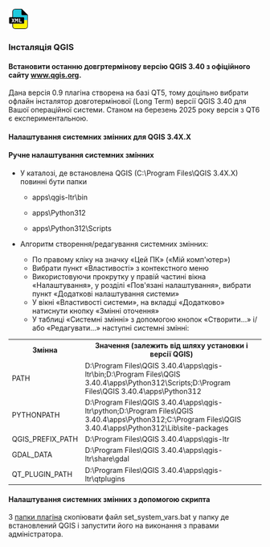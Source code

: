 
[![index.md](images/icon.png)](./)


### Інсталяція QGIS

#### Встановити останню довгртермінову версію QGIS 3.40 з офіційного сайту www.qgis.org. 

Дана версія 0.9 плагіна створена на базі QT5, тому доцільно вибрати офлайн інсталятор довготермінової (Long Term) версії QGIS 3.40 для Вашої операційної системи. Станом на березень 2025 року версія з QT6 є експериментальною.

#### Налаштування системних змінних для QGIS 3.4X.X 

#### Ручне налаштування системних змінних 

- У каталозі, де встановлена QGIS (C:\Program Files\QGIS 3.4X.X\) повинні бути папки 

    - apps\qgis-ltr\bin
    
    - apps\Python312
    
    - apps\Python312\Scripts

- Алгоритм створення/редагування системних змінних:
    - По правому кліку на значку «Цей ПК» («Мій комп'ютер»)
    - Вибрати пункт «Властивості» з контекстного меню 
    - Використовуючи прокрутку у правій частині вікна «Налаштування», у розділі «Пов'язані налаштування», вибрати пункт «Додаткові налаштування системи»  
    - У вікні «Властивості системи», на вкладці «Додатково» натиснути кнопку «Змінні оточення»  
    - У таблиці «Системні змінні» з допомогою кнопок «Створити...» і/або «Редагувати...» наступні системні змінні:

<table>
    <tr>
        <th>Змінна</th>
        <th>Значення (залежить від шляху установки і версії QGIS)</th>
    </tr>
    <tr>
        <td>PATH</td>
        <td>D:\Program Files\QGIS 3.40.4\apps\qgis-ltr\bin;D:\Program Files\QGIS 3.40.4\apps\Python312\Scripts;D:\Program Files\QGIS 3.40.4\apps\Python312</td>
    </tr>
    <tr>
        <td>PYTHONPATH</td>
        <td>D:\Program Files\QGIS 3.40.4\apps\qgis-ltr\python;D:\Program Files\QGIS 3.40.4\apps\Python312;C:\Program Files\QGIS 3.40.4\apps\Python312\Lib\site-packages</td>
    </tr>
    <tr>
        <td>QGIS_PREFIX_PATH</td>
        <td>D:\Program Files\QGIS 3.40.4\apps\qgis-ltr</td>
    </tr>
    <tr>
        <td>GDAL_DATA</td>
        <td>D:\Program Files\QGIS 3.40.4\apps\qgis-ltr\share\gdal</td>
    </tr>
    <tr>
        <td>QT_PLUGIN_PATH</td>
        <td>D:\Program Files\QGIS 3.40.4\apps\qgis-ltr\qtplugins</td>
    </tr>
</table>
    



#### Налаштування системних змінних з допомогою скрипта

З [папки плагіна](install_plugin.md) скопіювати файл set_system_vars.bat у папку де встановлений QGIS і запустити його на виконання з правами адміністратора.

